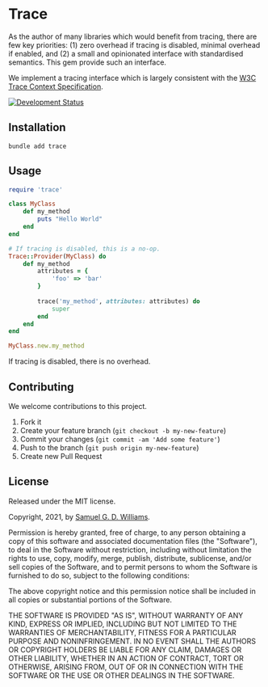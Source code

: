 # Trace

As the author of many libraries which would benefit from tracing, there are few key priorities: (1) zero overhead if tracing is disabled, minimal overhead if enabled, and (2) a small and opinionated interface with standardised semantics. This gem provide such an interface.

We implement a tracing interface which is largely consistent with the [W3C Trace Context Specification](https://github.com/w3c/trace-context).

[![Development Status](https://github.com/socketry/traces/workflows/Development/badge.svg)](https://github.com/socketry/traces/actions?workflow=Development)

## Installation

    bundle add trace

## Usage

``` ruby
require 'trace'

class MyClass
	def my_method
		puts "Hello World"
	end
end

# If tracing is disabled, this is a no-op.
Trace::Provider(MyClass) do
	def my_method
		attributes = {
			'foo' => 'bar'
		}
		
		trace('my_method', attributes: attributes) do
			super
		end
	end
end

MyClass.new.my_method
```

If tracing is disabled, there is no overhead.

## Contributing

We welcome contributions to this project.

1.  Fork it
2.  Create your feature branch (`git checkout -b my-new-feature`)
3.  Commit your changes (`git commit -am 'Add some feature'`)
4.  Push to the branch (`git push origin my-new-feature`)
5.  Create new Pull Request

## License

Released under the MIT license.

Copyright, 2021, by [Samuel G. D. Williams](http://www.codeotaku.com).

Permission is hereby granted, free of charge, to any person obtaining a copy
of this software and associated documentation files (the "Software"), to deal
in the Software without restriction, including without limitation the rights
to use, copy, modify, merge, publish, distribute, sublicense, and/or sell
copies of the Software, and to permit persons to whom the Software is
furnished to do so, subject to the following conditions:

The above copyright notice and this permission notice shall be included in
all copies or substantial portions of the Software.

THE SOFTWARE IS PROVIDED "AS IS", WITHOUT WARRANTY OF ANY KIND, EXPRESS OR
IMPLIED, INCLUDING BUT NOT LIMITED TO THE WARRANTIES OF MERCHANTABILITY,
FITNESS FOR A PARTICULAR PURPOSE AND NONINFRINGEMENT. IN NO EVENT SHALL THE
AUTHORS OR COPYRIGHT HOLDERS BE LIABLE FOR ANY CLAIM, DAMAGES OR OTHER
LIABILITY, WHETHER IN AN ACTION OF CONTRACT, TORT OR OTHERWISE, ARISING FROM,
OUT OF OR IN CONNECTION WITH THE SOFTWARE OR THE USE OR OTHER DEALINGS IN
THE SOFTWARE.

